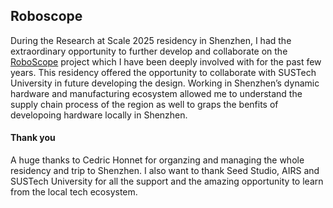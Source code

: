 ## Roboscope 


During the Research at Scale 2025 residency in Shenzhen, I had the extraordinary opportunity to further develop and collaborate on the [RoboScope](https://www.media.mit.edu/projects/roboscope/overview/) project which I have been deeply involved with for the past few years. This residency offered the opportunity to collaborate with SUSTech University in future developing the design. Working in Shenzhen’s dynamic hardware and manufacturing  ecosystem allowed me to understand the supply chain process of the region as well to graps the benfits of developoing hardware locally in Shenzhen.








#### Thank you
A huge thanks to Cedric Honnet for organzing and managing the whole residency and trip to Shenzhen. I also want to thank Seed Studio, AIRS and SUSTech University for all the support and the amazing opportunity to learn from the local tech ecosystem. 
